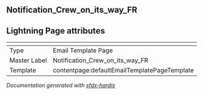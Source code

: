 ## Notification_Crew_on_its_way_FR

## Lightning Page attributes

|<!-- -->|<!-- -->|
|:---|:---|
|Type| Email Template Page|
|Master Label|Notification_Crew_on_its_way_FR|
|Template|contentpage:defaultEmailTemplatePageTemplate|




<!-- Page description -->


_Documentation generated with [sfdx-hardis](https://sfdx-hardis.cloudity.com)_
